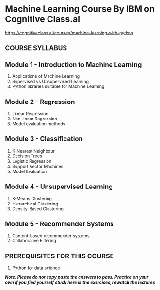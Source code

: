 # Machine Learning Course By IBM on Cognitive Class.ai

https://cognitiveclass.ai/courses/machine-learning-with-python

## COURSE SYLLABUS

## Module 1 - Introduction to Machine Learning
  1. Applications of Machine Learning
  2. Supervised vs Unsupervised Learning
  3. Python libraries suitable for Machine Learning

## Module 2 - Regression
  1. Linear Regression
  2. Non-linear Regression
  3. Model evaluation methods

## Module 3 - Classification
  1. K-Nearest Neighbour
  2. Decision Trees
  3. Logistic Regression
  4. Support Vector Machines
  5. Model Evaluation

## Module 4 - Unsupervised Learning
  1. K-Means Clustering
  2. Hierarchical Clustering
  3. Density-Based Clustering

## Module 5 - Recommender Systems
  1. Content-based recommender systems
  2. Collaborative Filtering

## PREREQUISITES FOR THIS COURSE
  1. Python for data science

***Note: Please do not copy paste the answers to pass. Practice on your own if you find yourself stuck here in the exercises, rewatch the lectures***
